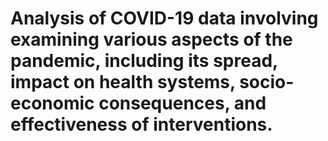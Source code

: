 # Analysis of COVID-19 data involving examining various aspects of the pandemic, including its spread, impact on health systems, socio-economic consequences, and effectiveness of interventions. 
